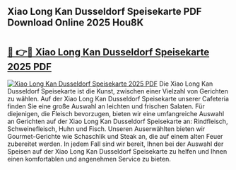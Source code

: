 ## Xiao Long Kan Dusseldorf Speisekarte PDF Download Online 2025 Hou8K

# <h2><a href="http://gca4dya.nevu.top/?p=Xiao+Long+Kan+Dusseldorf+Speisekarte">🔗 👉🔴 Xiao Long Kan Dusseldorf Speisekarte 2025 PDF</a></h2>

[![Xiao Long Kan Dusseldorf Speisekarte 2025 PDF](https://i.imgur.com/dBaPXMq.png)](http://gca4dya.nevu.top/?p=Xiao+Long+Kan+Dusseldorf+Speisekarte)
Die Xiao Long Kan Dusseldorf Speisekarte ist die Kunst, zwischen einer Vielzahl von Gerichten zu wählen. Auf der Xiao Long Kan Dusseldorf Speisekarte unserer Cafeteria finden Sie eine große Auswahl an leichten und frischen Salaten. Für diejenigen, die Fleisch bevorzugen, bieten wir eine umfangreiche Auswahl an Gerichten auf der Xiao Long Kan Dusseldorf Speisekarte an: Rindfleisch, Schweinefleisch, Huhn und Fisch. Unseren Auserwählten bieten wir Gourmet-Gerichte wie Schaschlik und Steak an, die auf einem alten Feuer zubereitet werden. In jedem Fall sind wir bereit, Ihnen bei der Auswahl der Speisen auf der Xiao Long Kan Dusseldorf Speisekarte zu helfen und Ihnen einen komfortablen und angenehmen Service zu bieten.
